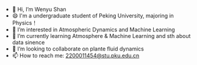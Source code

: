 - 👋 Hi, I’m Wenyu Shan
- 😄 I'm a undergraduate student of Peking University, majoring in Physics！
- 👀 I’m interested in Atmospheric Dynamics and Machine Learning
- 🌱 I’m currently learning Atmosphere & Machine Learning and sth about data sinence
- 💞️ I’m looking to collaborate on plante fluid dynamics
- 📫 How to reach me: 2200011454@stu.pku.edu.cn

<!---
Salmonswy/Salmonswy is a ✨ special ✨ repository because its `README.md` (this file) appears on your GitHub profile.
You can click the Preview link to take a look at your changes.
--->
